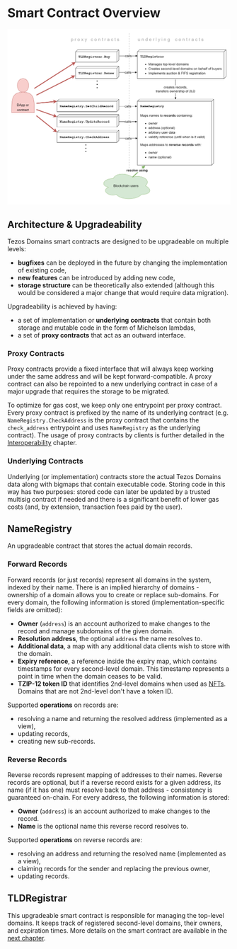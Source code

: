 # Smart Contract Overview

![Overview of Smart Contracts](../.gitbook/assets/smart_contracts.png)

## Architecture & Upgradeability

Tezos Domains smart contracts are designed to be upgradeable on multiple levels:

* **bugfixes** can be deployed in the future by changing the implementation of existing code,
* **new features** can be introduced by adding new code,
* **storage structure** can be theoretically also extended \(although this would be considered a major change that would require data migration\).

Upgradeability is achieved by having:

* a set of implementation or **underlying** **contracts** that contain both storage and mutable code in the form of Michelson lambdas,
* a set of **proxy contracts** that act as an outward interface.

### Proxy Contracts

Proxy contracts provide a fixed interface that will always keep working under the same address and will be kept forward-compatible. A proxy contract can also be repointed to a new underlying contract in case of a major upgrade that requires the storage to be migrated.

To optimize for gas cost, we keep only one entrypoint per proxy contract. Every proxy contract is prefixed by the name of its underlying contract \(e.g. `NameRegistry.CheckAddress` is the proxy contract that contains the `check_address` entrypoint and uses `NameRegistry` as the underlying contract\). The usage of proxy contracts by clients is further detailed in the [Interoperability](../interoperability/name-resolution.md) chapter.

### Underlying Contracts

Underlying \(or implementation\) contracts store the actual Tezos Domains data along with bigmaps that contain executable code. Storing code in this way has two purposes: stored code can later be updated by a trusted multisig contract if needed and there is a significant benefit of lower gas costs \(and, by extension, transaction fees paid by the user\).

## NameRegistry

An upgradeable contract that stores the actual domain records.

### Forward Records

Forward records \(or just records\) represent all domains in the system, indexed by their name. There is an implied hierarchy of domains - ownership of a domain allows you to create or replace sub-domains. For every domain, the following information is stored \(implementation-specific fields are omitted\):

* **Owner** \(`address`\) is an account authorized to make changes to the record and manage subdomains of the given domain.
* **Resolution address**, the optional `address` the name resolves to.
* **Additional data**, a map with any additional data clients wish to store with the domain.
* **Expiry reference**, a reference inside the expiry map, which contains timestamps for every second-level domain. This timestamp represents a point in time when the domain ceases to be valid.
* **TZIP-12 token ID** that identifies 2nd-level domains when used as [NFTs](../interoperability/domains-as-nfts.md). Domains that are not 2nd-level don't have a token ID.

Supported **operations** on records are:

* resolving a name and returning the resolved address \(implemented as a view\),
* updating records,
* creating new sub-records.

### Reverse Records

Reverse records represent mapping of addresses to their names. Reverse records are optional, but if a reverse record exists for a given address, its name \(if it has one\) must resolve back to that address - consistency is guaranteed on-chain. For every address, the following information is stored:

* **Owner** \(`address`\) is an account authorized to make changes to the record.
* **Name** is the optional name this reverse record resolves to.

Supported **operations** on reverse records are:

* resolving an address and returning the resolved name \(implemented as a view\),
* claiming records for the sender and replacing the previous owner,
* updating records.

## TLDRegistrar

This upgradeable smart contract is responsible for managing the top-level domains. It keeps track of registered second-level domains, their owners, and expiration times. More details on the smart contract are available in the [next chapter](top-level-domain-registrar.md).

